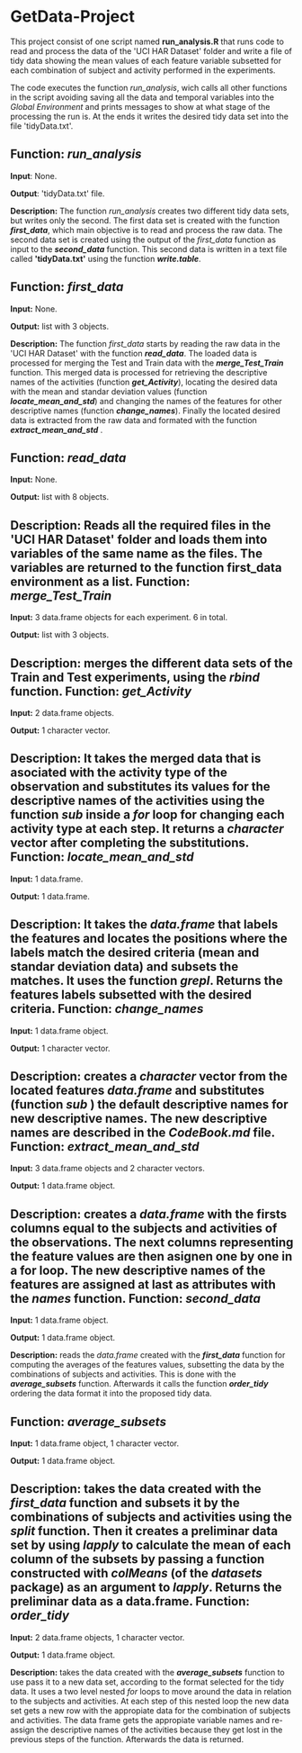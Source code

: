 **GetData-Project**
============

This project consist of one script named **run_analysis.R** that runs code to read and process the data of the 'UCI HAR Dataset' folder and write a file of tidy data showing the mean values of each feature variable subsetted for each combination of subject and activity performed in the experiments.

The code executes the function *run_analysis*, wich calls all other functions in the script avoiding saving all the data and temporal variables into the *Global Environment* and prints messages to show at what stage of the processing the run is. At the ends it writes the desired tidy data set into the file 'tidyData.txt'.

Function: *run_analysis*
---------------
**Input**: None.

**Output**: 'tidyData.txt' file.

**Description:** The function *run_analysis* creates two different tidy data sets, but writes only the second. The first data set is created with the function ***first_data***, which main objective is to read and process the raw data. The second data set is created using the output of the *first_data* function as input to the ***second_data*** function. This second data is written in a text file called **'tidyData.txt'** using the function ***write.table***.

Function: *first_data*
---------------
**Input:** None.

**Output:** list with 3 objects.

**Description:** The function *first_data* starts by reading the raw data in the 'UCI HAR Dataset' with the function ***read_data***. The loaded data is processed for merging the Test and Train data with the ***merge_Test_Train*** function. This merged data is processed for retrieving the descriptive names of the activities (function ***get_Activity***), locating the desired data with the mean and standar deviation values (function ***locate_mean_and_std***) and changing the names of the features for other descriptive names (function ***change_names***). Finally the located desired data is extracted from the raw data and formated with the function ***extract_mean_and_std*** .

Function: *read_data*
---------------
**Input:** None.

**Output:** list with 8 objects.

**Description:** Reads all the required files in the 'UCI HAR Dataset' folder and loads them into variables of the same name as the files. The variables are returned to the function **first_data** environment as a list.
Function: *merge_Test_Train*
---------------
**Input:** 3 data.frame objects for each experiment. 6 in total.

**Output:** list with 3 objects.

**Description:** merges the different data sets of the Train and Test experiments, using the ***rbind*** function.
Function: *get_Activity*
---------------
**Input:** 2 data.frame objects.

**Output:** 1 character vector.

**Description:** It takes the merged data that is asociated with the activity type of the observation and substitutes its values for the descriptive names of the activities using the function ***sub*** inside a *for* loop for changing each activity type at each step. It returns a *character* vector after completing the substitutions.
Function: *locate_mean_and_std*
---------------
**Input:** 1 data.frame.

**Output:** 1 data.frame.

**Description:** It takes the *data.frame* that labels the features and locates the positions where the labels match the desired criteria (mean and standar deviation data) and subsets the matches. It uses the function ***grepl***. Returns the features labels subsetted with the desired criteria.
Function: *change_names*
---------------
**Input:** 1 data.frame object.

**Output:** 1 character vector.

**Description:** creates a *character* vector from the located features *data.frame* and substitutes (function ***sub*** ) the default descriptive names for new descriptive names. The new descriptive names are described in the ***CodeBook.md*** file.
Function: *extract_mean_and_std*
---------------
**Input:** 3 data.frame objects and 2 character vectors.

**Output:** 1 data.frame object.

**Description:** creates a *data.frame* with the firsts columns equal to the subjects and activities of the observations. The next columns representing the feature values are then asignen one by one in a for loop. The new descriptive names of the features are assigned at last as attributes with the ***names*** function.
Function: *second_data*
---------------
**Input:** 1 data.frame object.

**Output:** 1 data.frame object.

**Description:** reads the *data.frame* created with the ***first_data*** function for computing the averages of the features values, subsetting the data by the combinations of subjects and activities. This is done with the ***average_subsets*** function. Afterwards it calls the function ***order_tidy*** ordering the data format it into the proposed tidy data.

Function: *average_subsets*
---------------
**Input:** 1 data.frame object, 1 character vector.

**Output:** 1 data.frame object.

**Description:** takes the data created with the ***first_data*** function and subsets it by the combinations of subjects and activities using the ***split*** function. Then it creates a preliminar data set by using ***lapply*** to calculate the mean of each column of the subsets by passing a function constructed with ***colMeans*** (of the *datasets* package) as an argument to *lapply*. Returns the preliminar data as a data.frame.
Function: *order_tidy*
---------------
**Input:** 2 data.frame objects, 1 character vector.

**Output:** 1 data.frame object.

**Description:** takes the data created with the ***average_subsets*** function to use pass it to a new data set, according to the format selected for the tidy data. It uses a two level nested *for* loops to move around the data in relation to the subjects and activities. At each step of this nested loop the new data set gets a new row with the appropiate data for the combination of subjects and activities. The data frame gets the appropiate variable names and re-assign the descriptive names of the activities because they get lost in the previous steps of the function. Afterwards the  data is returned.




